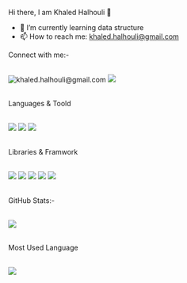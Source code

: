  Hi there, I am Khaled Halhouli 👋



- 🌱 I’m currently learning data structure
- 📫 How to reach me: khaled.halhouli@gmail.com


Connect with me:-
<br>
<br>

<img src="https://img.shields.io/badge/Gmail-D14836?style=for-the-badge&logo=gmail&logoColor=white" alt="khaled.halhouli@gmail.com" />
<a href="https://www.linkedin.com/in/khaled-halhouli/"><img src="https://img.shields.io/badge/LinkedIn-0077B5?style=for-the-badge&logo=linkedin&logoColor=white" /></a>

<br>
<br>

Languages & Toold
<br>
<br>

<img src="https://img.shields.io/badge/CSS3-1572B6?style=for-the-badge&logo=css3&logoColor=white" />
<img src="https://img.shields.io/badge/HTML5-E34F26?style=for-the-badge&logo=html5&logoColor=white" />
<img src="https://img.shields.io/badge/JavaScript-323330?style=for-the-badge&logo=javascript&logoColor=F7DF1E" />

<br>
<br>

Libraries & Framwork
<br>
<br>

<img src="https://img.shields.io/badge/Bootstrap-563D7C?style=for-the-badge&logo=bootstrap&logoColor=white" />
<img src="https://img.shields.io/badge/Express.js-000000?style=for-the-badge&logo=express&logoColor=white" />
<img src="https://img.shields.io/badge/jQuery-0769AD?style=for-the-badge&logo=jquery&logoColor=white" />
<img src="https://img.shields.io/badge/React-20232A?style=for-the-badge&logo=react&logoColor=61DAFB" />
<img src="https://img.shields.io/badge/Redux-593D88?style=for-the-badge&logo=redux&logoColor=white" />
<br>
<br>

GitHub Stats:-
<br>
<br>

<img src="https://github-readme-stats.vercel.app/api?username=khaledHalhouli" />
<br>
<br>

Most Used Language
<br>
<br>

<img src="https://github-readme-stats.vercel.app/api/top-langs/?username=khaledHalhouli" />

